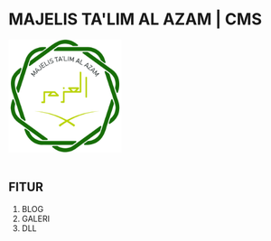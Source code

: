 # MAJELIS TA'LIM AL AZAM | CMS

<div style="">
<img src="./logo.jpg" height=200><br>
</div>
<br>



## FITUR

1. BLOG
2. GALERI
3. DLL


